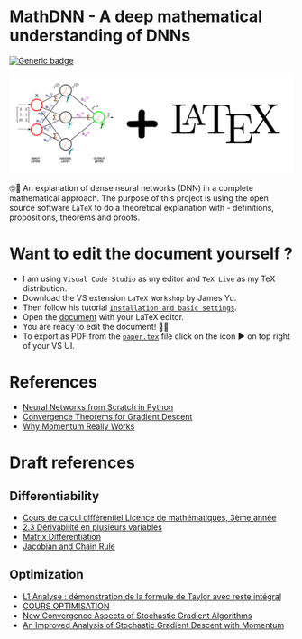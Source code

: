 # MathDNN - A deep mathematical understanding of DNNs

[![Generic badge](https://img.shields.io/badge/TeXLive-3.141592653-brightgreen.svg?style=plastic)](https://www.tug.org/texlive/)

![](docs/mathdl-front-img.jpg)

🤓📐 An explanation of dense neural networks (DNN) in a complete mathematical approach. The purpose of this project is using the open source software `LaTeX` to do a theoretical explanation with - definitions, propositions, theorems and proofs.

# Want to edit the document yourself ?

- I am using `Visual Code Studio` as my editor and `TeX Live` as my TeX distribution.
- Download the VS extension `LaTeX Workshop` by James Yu.
- Then follow his tutorial [`Installation and basic settings`](https://github.com/James-Yu/LaTeX-Workshop/wiki/Install).
- Open the [document](mathdnn/paper.tex) with your LaTeX editor.
- You are ready to edit the document! 🎉🎉
- To export as PDF from the [`paper.tex`](mathdnn/paper.tex) file click on the icon ▶️ on top right of your VS UI.

# References

- [Neural Networks from Scratch in Python](https://nnfs.io/)
- [Convergence Theorems for Gradient Descent](https://gowerrobert.github.io/pdf/M2_statistique_optimisation/grad_conv.pdf)
- [Why Momentum Really Works](https://distill.pub/2017/momentum/)

# Draft references

## Differentiability

- [Cours de calcul différentiel Licence de mathématiques, 3ème année](https://perso.math.u-pem.fr/danchin.raphael/cours/calculdiff10.pdf)
- [2.3 Dérivabilité en plusieurs variables](https://www.ljll.math.upmc.fr/~nardoni/polyagrl3/2017/chapt3.pdf)
- [Matrix Differentiation](https://atmos.washington.edu/~dennis/MatrixCalculus.pdf)
- [Jacobian and Chain Rule](https://www.youtube.com/watch?v=GvwsCscqAjk)

## Optimization

- [L1 Analyse : démonstration de la formule de Taylor avec reste intégral](https://www.youtube.com/watch?v=Hr6BaVbrkOw)
- [COURS OPTIMISATION](http://math.univ-lyon1.fr/~ciuperca/optim-M1-sitn/cours-optim-M1-sitn.pdf)
- [New Convergence Aspects of Stochastic Gradient Algorithms](https://lamnguyen-mltd.github.io/files/new_aspects_sgd.pdf)
- [An Improved Analysis of Stochastic Gradient Descent with Momentum](https://arxiv.org/pdf/2007.07989.pdf)